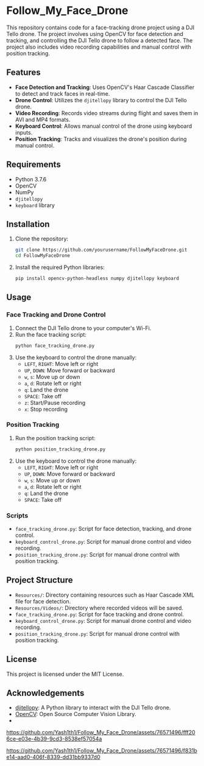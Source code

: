 # Follow_My_Face_Drone
This repository contains code for a face-tracking drone project using a DJI Tello drone. The project involves using OpenCV for face detection and tracking, and controlling the DJI Tello drone to follow a detected face. The project also includes video recording capabilities and manual control with position tracking.

## Features

- **Face Detection and Tracking**: Uses OpenCV's Haar Cascade Classifier to detect and track faces in real-time.
- **Drone Control**: Utilizes the `djitellopy` library to control the DJI Tello drone.
- **Video Recording**: Records video streams during flight and saves them in AVI and MP4 formats.
- **Keyboard Control**: Allows manual control of the drone using keyboard inputs.
- **Position Tracking**: Tracks and visualizes the drone's position during manual control.

## Requirements

- Python 3.7.6
- OpenCV
- NumPy
- `djitellopy`
- `keyboard` library

## Installation

1. Clone the repository:
    ```sh
    git clone https://github.com/yourusername/FollowMyFaceDrone.git
    cd FollowMyFaceDrone
    ```

2. Install the required Python libraries:
    ```sh
    pip install opencv-python-headless numpy djitellopy keyboard
    ```

## Usage

### Face Tracking and Drone Control

1. Connect the DJI Tello drone to your computer's Wi-Fi.
2. Run the face tracking script:
    ```sh
    python face_tracking_drone.py
    ```
3. Use the keyboard to control the drone manually:
    - `LEFT`, `RIGHT`: Move left or right
    - `UP`, `DOWN`: Move forward or backward
    - `w`, `s`: Move up or down
    - `a`, `d`: Rotate left or right
    - `q`: Land the drone
    - `SPACE`: Take off
    - `z`: Start/Pause recording
    - `x`: Stop recording

### Position Tracking

1. Run the position tracking script:
    ```sh
    python position_tracking_drone.py
    ```
2. Use the keyboard to control the drone manually:
    - `LEFT`, `RIGHT`: Move left or right
    - `UP`, `DOWN`: Move forward or backward
    - `w`, `s`: Move up or down
    - `a`, `d`: Rotate left or right
    - `q`: Land the drone
    - `SPACE`: Take off

### Scripts

- `face_tracking_drone.py`: Script for face detection, tracking, and drone control.
- `keyboard_control_drone.py`: Script for manual drone control and video recording.
- `position_tracking_drone.py`: Script for manual drone control with position tracking.

## Project Structure

- `Resources/`: Directory containing resources such as Haar Cascade XML file for face detection.
- `Resources/Videos/`: Directory where recorded videos will be saved.
- `face_tracking_drone.py`: Script for face tracking and drone control.
- `keyboard_control_drone.py`: Script for manual drone control and video recording.
- `position_tracking_drone.py`: Script for manual drone control with position tracking.

## License

This project is licensed under the MIT License.

## Acknowledgements

- [djitellopy](https://github.com/damiafuentes/DJITelloPy): A Python library to interact with the DJI Tello drone.
- [OpenCV](https://opencv.org/): Open Source Computer Vision Library.
- 

https://github.com/Yash1th1/Follow_My_Face_Drone/assets/76571496/fff206ce-e03e-4b39-9cd3-8538ef57054a



https://github.com/Yash1th1/Follow_My_Face_Drone/assets/76571496/f831be14-aad0-406f-8339-dd31bb9337d0


